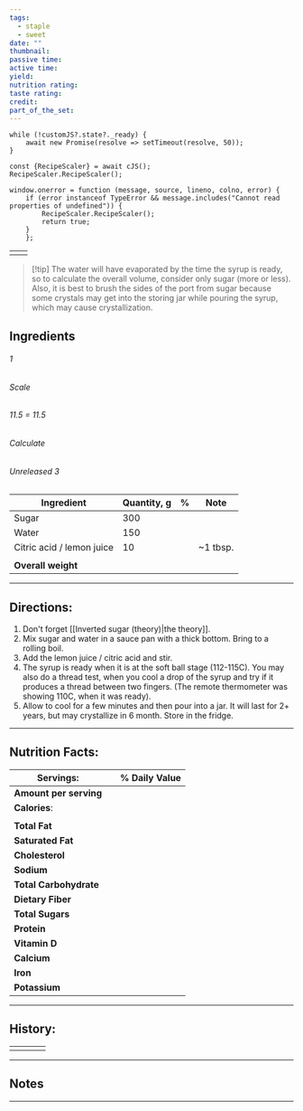 ```yaml
---
tags:
  - staple
  - sweet
date: ""
thumbnail: 
passive time: 
active time: 
yield: 
nutrition rating: 
taste rating: 
credit: 
part_of_the_set:
---
```

```dataviewjs
while (!customJS?.state?._ready) { 
	await new Promise(resolve => setTimeout(resolve, 50)); 
} 

const {RecipeScaler} = await cJS();
RecipeScaler.RecipeScaler();

window.onerror = function (message, source, lineno, colno, error) {
	if (error instanceof TypeError && message.includes("Cannot read properties of undefined")) {
		RecipeScaler.RecipeScaler();
		return true;
	}
    };
```

|     |     |
| --- | --- |
|     |     |

> [!tip] The water will have evaporated by the time the syrup is ready, so to calculate the overall volume, consider only sugar (more or less). Also, it is best to brush the sides of the port from sugar because some crystals may get into the storing jar while pouring the syrup, which may cause crystallization.
## Ingredients

###### 1
###### Scale
###### 11.5 = 11.5
###### Calculate
###### Unreleased 3

| Ingredient                | Quantity, g | %   | Note     |
| ------------------------- | ----------- | --- | -------- |
| Sugar                     | 300         |     |          |
| Water                     | 150         |     |          |
| Citric acid / lemon juice | 10          |     | ~1 tbsp. |
|                           |             |     |          |
| **Overall weight**        |             |     |          |




---
## Directions:

1. Don't forget [[Inverted sugar (theory)|the theory]].
2. Mix sugar and water in a sauce pan with a thick bottom. Bring to a rolling boil.
3. Add the lemon juice / citric acid and stir.
4. The syrup is ready when it is at the soft ball stage (112-115C). You may also do a thread test, when you cool a drop of the syrup and try if it produces a thread between two fingers. (The remote thermometer was showing 110C, when it was ready).
5. Allow to cool for a few minutes and then pour into a jar. It will last for 2+ years, but may crystallize in 6 month. Store in the fridge.


---
## Nutrition Facts:

| **Servings:**          |       | % Daily Value |
| ---------------------- | ----- | ------------- |
| **Amount per serving** |       |               |
| **Calories**:          |       |               |
|                        |       |               |
| **Total Fat**          |       |               |
| **Saturated Fat**      |       |               |
| **Cholesterol**        |       |               |
| **Sodium**             |       |               |
| **Total Carbohydrate** |       |               |
| **Dietary Fiber**      |       |               |
| **Total Sugars**       |       |               |
| **Protein**            |       |               |
| **Vitamin D**          |       |               |
| **Calcium**            |       |               |
| **Iron**               |       |               |
| **Potassium**          |       |               |

---
## History:

|     |                   |                   |                   |
| --- | ----------------- | ----------------- | ----------------- |
|     |                   |                   |                   |


---
## Notes


>

---



